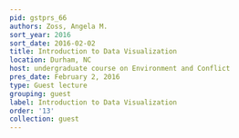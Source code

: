 ```yaml
---
pid: gstprs_66
authors: Zoss, Angela M.
sort_year: 2016
sort_date: 2016-02-02
title: Introduction to Data Visualization
location: Durham, NC
host: undergraduate course on Environment and Conflict
pres_date: February 2, 2016
type: Guest lecture
grouping: guest
label: Introduction to Data Visualization
order: '13'
collection: guest
---
```

